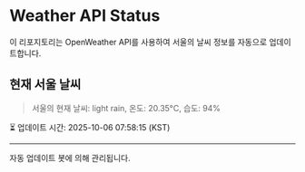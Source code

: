 
# Weather API Status

이 리포지토리는 OpenWeather API를 사용하여 서울의 날씨 정보를 자동으로 업데이트합니다.

## 현재 서울 날씨
> 서울의 현재 날씨: light rain, 온도: 20.35°C, 습도: 94%

⏳ 업데이트 시간: 2025-10-06 07:58:15 (KST)

---
자동 업데이트 봇에 의해 관리됩니다.
